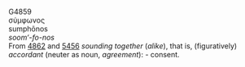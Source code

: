 <body>
  <p>G4859<br>  σύμφωνος  <br> sumphōnos  <br><i>soom‘-fo-nos </i><br>From <a href="g4862.htm">4862</a> and <a href="g5456.htm">5456</a>  <i>sounding</i> <i>together</i> (<i>alike</i>), that is, (figuratively) <i>accordant</i> (neuter as noun, <i>agreement</i>): - consent.<br></p>
 </body>
